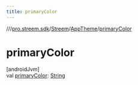 ```yaml
---
title: primaryColor
---
```

//[<root>](../../../../index.html)/[pro.streem.sdk](../../index.html)/[Streem](../index.html)/[AppTheme](index.html)/[primaryColor](primary-color.html)



# primaryColor



[androidJvm]\
val [primaryColor](primary-color.html): [String](https://kotlinlang.org/api/latest/jvm/stdlib/kotlin/-string/index.html)





